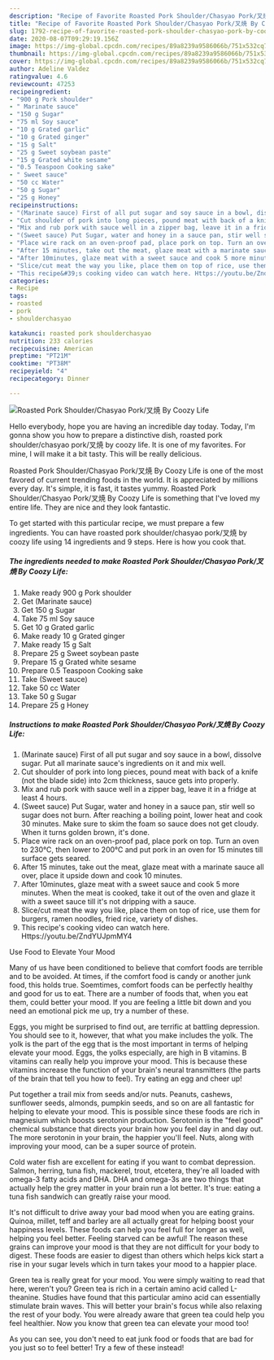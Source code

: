 ```yaml
---
description: "Recipe of Favorite Roasted Pork Shoulder/Chasyao Pork/叉焼 By Coozy Life"
title: "Recipe of Favorite Roasted Pork Shoulder/Chasyao Pork/叉焼 By Coozy Life"
slug: 1792-recipe-of-favorite-roasted-pork-shoulder-chasyao-pork-by-coozy-life
date: 2020-08-07T09:29:19.156Z
image: https://img-global.cpcdn.com/recipes/89a8239a9586066b/751x532cq70/roasted-pork-shoulderchasyao-pork叉焼-by-coozy-life-recipe-main-photo.jpg
thumbnail: https://img-global.cpcdn.com/recipes/89a8239a9586066b/751x532cq70/roasted-pork-shoulderchasyao-pork叉焼-by-coozy-life-recipe-main-photo.jpg
cover: https://img-global.cpcdn.com/recipes/89a8239a9586066b/751x532cq70/roasted-pork-shoulderchasyao-pork叉焼-by-coozy-life-recipe-main-photo.jpg
author: Adeline Valdez
ratingvalue: 4.6
reviewcount: 47253
recipeingredient:
- "900 g Pork shoulder"
- " Marinate sauce"
- "150 g Sugar"
- "75 ml Soy sauce"
- "10 g Grated garlic"
- "10 g Grated ginger"
- "15 g Salt"
- "25 g Sweet soybean paste"
- "15 g Grated white sesame"
- "0.5 Teaspoon Cooking sake"
- " Sweet sauce"
- "50 cc Water"
- "50 g Sugar"
- "25 g Honey"
recipeinstructions:
- "(Marinate sauce) First of all put sugar and soy sauce in a bowl, dissolve sugar. Put all marinate sauce&#39;s ingredients on it and mix well."
- "Cut shoulder of pork into long pieces, pound meat with back of a knife (not the blade side) into 2cm thickness, sauce gets into properly."
- "Mix and rub pork with sauce well in a zipper bag, leave it in a fridge at least 4 hours."
- "(Sweet sauce) Put Sugar, water and honey in a sauce pan, stir well so sugar does not burn. After reaching a boiling point, lower heat and cook 30 minutes. Make sure to skim the foam so sauce does not get cloudy. When it turns golden brown, it&#39;s done."
- "Place wire rack on an oven-proof pad, place pork on top. Turn an oven to 230℃, then lower to 200℃ and put pork in an oven for 15 minutes till surface gets seared."
- "After 15 minutes, take out the meat, glaze meat with a marinate sauce all over, place it upside down and cook 10 minutes."
- "After 10minutes, glaze meat with a sweet sauce and cook 5 more minutes. When the meat is cooked, take it out of the oven and glaze it with a sweet sauce till it&#39;s not dripping with a sauce."
- "Slice/cut meat the way you like, place them on top of rice, use them for burgers, ramen noodles, fried rice, variety of dishes."
- "This recipe&#39;s cooking video can watch here. Https://youtu.be/ZndYUJpmMY4"
categories:
- Recipe
tags:
- roasted
- pork
- shoulderchasyao

katakunci: roasted pork shoulderchasyao 
nutrition: 233 calories
recipecuisine: American
preptime: "PT21M"
cooktime: "PT38M"
recipeyield: "4"
recipecategory: Dinner

---
```



![Roasted Pork Shoulder/Chasyao Pork/叉焼 By Coozy Life](https://img-global.cpcdn.com/recipes/89a8239a9586066b/751x532cq70/roasted-pork-shoulderchasyao-pork叉焼-by-coozy-life-recipe-main-photo.jpg)

Hello everybody, hope you are having an incredible day today. Today, I'm gonna show you how to prepare a distinctive dish, roasted pork shoulder/chasyao pork/叉焼 by coozy life. It is one of my favorites. For mine, I will make it a bit tasty. This will be really delicious.

Roasted Pork Shoulder/Chasyao Pork/叉焼 By Coozy Life is one of the most favored of current trending foods in the world. It is appreciated by millions every day. It's simple, it is fast, it tastes yummy. Roasted Pork Shoulder/Chasyao Pork/叉焼 By Coozy Life is something that I've loved my entire life. They are nice and they look fantastic.




To get started with this particular recipe, we must prepare a few ingredients. You can have roasted pork shoulder/chasyao pork/叉焼 by coozy life using 14 ingredients and 9 steps. Here is how you cook that.

<!--inarticleads1-->

##### The ingredients needed to make Roasted Pork Shoulder/Chasyao Pork/叉焼 By Coozy Life:

1. Make ready 900 g Pork shoulder
1. Get  (Marinate sauce)
1. Get 150 g Sugar
1. Take 75 ml Soy sauce
1. Get 10 g Grated garlic
1. Make ready 10 g Grated ginger
1. Make ready 15 g Salt
1. Prepare 25 g Sweet soybean paste
1. Prepare 15 g Grated white sesame
1. Prepare 0.5 Teaspoon Cooking sake
1. Take  (Sweet sauce)
1. Take 50 cc Water
1. Take 50 g Sugar
1. Prepare 25 g Honey




<!--inarticleads2-->

##### Instructions to make Roasted Pork Shoulder/Chasyao Pork/叉焼 By Coozy Life:

1. (Marinate sauce) First of all put sugar and soy sauce in a bowl, dissolve sugar. Put all marinate sauce&#39;s ingredients on it and mix well.
1. Cut shoulder of pork into long pieces, pound meat with back of a knife (not the blade side) into 2cm thickness, sauce gets into properly.
1. Mix and rub pork with sauce well in a zipper bag, leave it in a fridge at least 4 hours.
1. (Sweet sauce) Put Sugar, water and honey in a sauce pan, stir well so sugar does not burn. After reaching a boiling point, lower heat and cook 30 minutes. Make sure to skim the foam so sauce does not get cloudy. When it turns golden brown, it&#39;s done.
1. Place wire rack on an oven-proof pad, place pork on top. Turn an oven to 230℃, then lower to 200℃ and put pork in an oven for 15 minutes till surface gets seared.
1. After 15 minutes, take out the meat, glaze meat with a marinate sauce all over, place it upside down and cook 10 minutes.
1. After 10minutes, glaze meat with a sweet sauce and cook 5 more minutes. When the meat is cooked, take it out of the oven and glaze it with a sweet sauce till it&#39;s not dripping with a sauce.
1. Slice/cut meat the way you like, place them on top of rice, use them for burgers, ramen noodles, fried rice, variety of dishes.
1. This recipe&#39;s cooking video can watch here. Https://youtu.be/ZndYUJpmMY4




Use Food to Elevate Your Mood


Many of us have been conditioned to believe that comfort foods are terrible and to be avoided. At times, if the comfort food is candy or another junk food, this holds true. Soemtimes, comfort foods can be perfectly healthy and good for us to eat. There are a number of foods that, when you eat them, could better your mood. If you are feeling a little bit down and you need an emotional pick me up, try a number of these.

Eggs, you might be surprised to find out, are terrific at battling depression. You should see to it, however, that what you make includes the yolk. The yolk is the part of the egg that is the most important in terms of helping elevate your mood. Eggs, the yolks especially, are high in B vitamins. B vitamins can really help you improve your mood. This is because these vitamins increase the function of your brain's neural transmitters (the parts of the brain that tell you how to feel). Try eating an egg and cheer up!

Put together a trail mix from seeds and/or nuts. Peanuts, cashews, sunflower seeds, almonds, pumpkin seeds, and so on are all fantastic for helping to elevate your mood. This is possible since these foods are rich in magnesium which boosts serotonin production. Serotonin is the "feel good" chemical substance that directs your brain how you feel day in and day out. The more serotonin in your brain, the happier you'll feel. Nuts, along with improving your mood, can be a super source of protein.

Cold water fish are excellent for eating if you want to combat depression. Salmon, herring, tuna fish, mackerel, trout, etcetera, they're all loaded with omega-3 fatty acids and DHA. DHA and omega-3s are two things that actually help the grey matter in your brain run a lot better. It's true: eating a tuna fish sandwich can greatly raise your mood. 

It's not difficult to drive away your bad mood when you are eating grains. Quinoa, millet, teff and barley are all actually great for helping boost your happiness levels. These foods can help you feel full for longer as well, helping you feel better. Feeling starved can be awful! The reason these grains can improve your mood is that they are not difficult for your body to digest. These foods are easier to digest than others which helps kick start a rise in your sugar levels which in turn takes your mood to a happier place.

Green tea is really great for your mood. You were simply waiting to read that here, weren't you? Green tea is rich in a certain amino acid called L-theanine. Studies have found that this particular amino acid can essentially stimulate brain waves. This will better your brain's focus while also relaxing the rest of your body. You were already aware that green tea could help you feel healthier. Now you know that green tea can elevate your mood too!

As you can see, you don't need to eat junk food or foods that are bad for you just so to feel better! Try a few of these instead!

